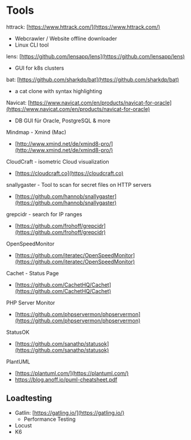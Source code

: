 # Tools

httrack: [https://www.httrack.com/](https://www.httrack.com/)
* Webcrawler / Website offline downloader
* Linux CLI tool

lens: [https://github.com/lensapp/lens](https://github.com/lensapp/lens)
* GUI for k8s clusters


bat: [https://github.com/sharkdp/bat](https://github.com/sharkdp/bat)
* a cat clone with syntax highlighting

Navicat: [https://www.navicat.com/en/products/navicat-for-oracle](https://www.navicat.com/en/products/navicat-for-oracle)
* DB GUI für Oracle, PostgreSQL & more

Mindmap - Xmind (Mac)
* [http://www.xmind.net/de/xmind8-pro/](http://www.xmind.net/de/xmind8-pro/)

CloudCraft - isometric Cloud visualization
* [https://cloudcraft.co](https://cloudcraft.co)

snallygaster - Tool to scan for secret files on HTTP servers
* [https://github.com/hannob/snallygaster](https://github.com/hannob/snallygaster)

grepcidr - search for IP ranges
* [https://github.com/frohoff/grepcidr](https://github.com/frohoff/grepcidr)

OpenSpeedMonitor
* [https://github.com/iteratec/OpenSpeedMonitor](https://github.com/iteratec/OpenSpeedMonitor)

Cachet - Status Page
* [https://github.com/CachetHQ/Cachet](https://github.com/CachetHQ/Cachet)

PHP Server Monitor
* [https://github.com/phpservermon/phpservermon](https://github.com/phpservermon/phpservermon)

StatusOK
* [https://github.com/sanathp/statusok](https://github.com/sanathp/statusok)

PlantUML
* [https://plantuml.com/](https://plantuml.com/)
* https://blog.anoff.io/puml-cheatsheet.pdf

## Loadtesting
* Gatlin: [https://gatling.io/](https://gatling.io/)
  * Performance Testing
* Locust
* K6
